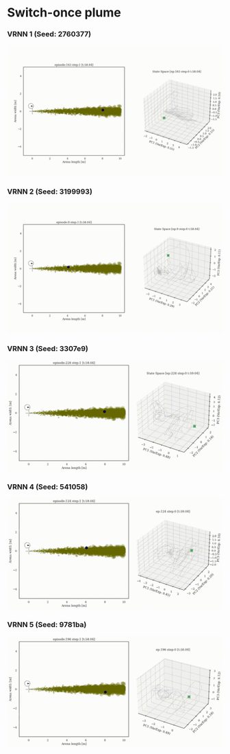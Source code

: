 # Switch-once plume

### VRNN 1 (Seed: 2760377)
![](supp/2760377/switch45x5b5_merged_common_ep163.gif)

### VRNN 2 (Seed: 3199993)
![](supp/3199993/switch45x5b5_merged_common_ep009.gif)

### VRNN 3 (Seed: 3307e9)
![](supp/3307e9/switch45x5b5_merged_common_ep228.gif)

### VRNN 4 (Seed: 541058)
![](supp/541058/switch45x5b5_merged_common_ep124.gif)

### VRNN 5 (Seed: 9781ba)
![](supp/9781ba/switch45x5b5_HOME_merged_common_ep196.gif)
